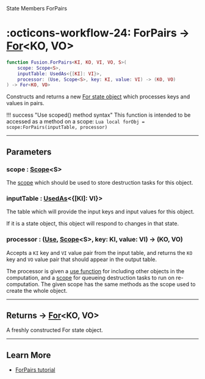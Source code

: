 <nav class="fusiondoc-api-breadcrumbs">
	<span>State</span>
	<span>Members</span>
	<span>ForPairs</span>
</nav>

<h1 class="fusiondoc-api-header" markdown>
	<span class="fusiondoc-api-icon" markdown>:octicons-workflow-24:</span>
	<span class="fusiondoc-api-name">ForPairs</span>
	<span class="fusiondoc-api-type">
		-> <a href="../../../state/types/for">For</a>&lt;KO, VO&gt;
	</span>
</h1>

```Lua
function Fusion.ForPairs<KI, KO, VI, VO, S>(
	scope: Scope<S>,
	inputTable: UsedAs<{[KI]: VI}>,
	processor: (Use, Scope<S>, key: KI, value: VI) -> (KO, VO)
) -> For<KO, VO>
```

Constructs and returns a new [For state object](../../types/for) which processes
keys and values in pairs.

!!! success "Use scoped() method syntax"
	This function is intended to be accessed as a method on a scope:
	```Lua
	local forObj = scope:ForPairs(inputTable, processor)
	```

-----

## Parameters

<h3 markdown>
	scope
	<span class="fusiondoc-api-type">
		: <a href="../../../memory/types/scope">Scope</a>&lt;S&gt;
	</span>
</h3>

The [scope](../../../memory/types/scope) which should be used to store
destruction tasks for this object.

<h3 markdown>
	inputTable
	<span class="fusiondoc-api-type">
		: <a href="../../../state/types/usedas">UsedAs</a>&lt;{[KI]: VI}&gt;
	</span>
</h3>

The table which will provide the input keys and input values for this object.

If it is a state object, this object will respond to changes in that state.

<h3 markdown>
	processor
	<span class="fusiondoc-api-type">
		: (<a href="../../../memory/types/use">Use</a>, 
		<a href="../../../memory/types/scope">Scope</a>&lt;S&gt;,
		key: KI, value: VI) -> (KO, VO)
	</span>
</h3>

Accepts a `KI` key and `VI` value pair from the input table, and returns the 
`KO` key and `VO` value pair that should appear in the output table.

The processor is given a [use function](../../../memory/types/use) for including
other objects in the computation, and a [scope](../../../memory/types/scope) for
queueing destruction tasks to run on re-computation. The given scope has the
same methods as the scope used to create the whole object.

-----

<h2 markdown>
	Returns
	<span class="fusiondoc-api-type">
		-> <a href="../../../state/types/for">For</a>&lt;KO, VO&gt;
	</span>
</h2>

A freshly constructed For state object.

-----

## Learn More

- [ForPairs tutorial](../../../../tutorials/tables/forpairs)